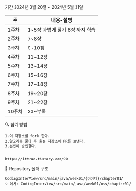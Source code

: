 
 기간 2024년 3월 20일 ~ 2024년 5월 31일
 
| 주 | 내용-설명|
|------|-------------------|
|1주차|1~5장 가볍게 읽기 6장 까지 학습|
|2주차|7~8장|
|3주차|9~10장|
|4주차|11~12장|
|5주차|13~14장|
|6주차|15~16장|
|7주차|17~18장|
|8주차|19~20장|
|9주차|21~22장|
|10주차|23~부록|

🔍 참여 방법

    1.이 저장소를 fork 한다.
    2.알고리즘 풀이 후 원본 저장소에 PR를 보낸다.
    3.본인이 승인한다.
    

    https://ittrue.tistory.com/90

📁 Repository 폴더 구조

    CodingInterView/src/main/java/week01/{아이디}/chapter01/
    💡 예시: CodingInterView/src/main/java/week01/osw/chapter01/
